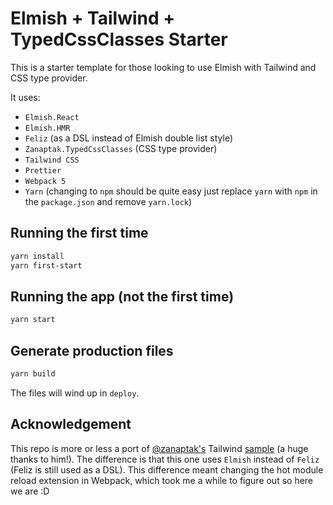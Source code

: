 # Elmish + Tailwind + TypedCssClasses Starter

This is a starter template for those looking to use Elmish with Tailwind and CSS type provider.

It uses:

- `Elmish.React`
- `Elmish.HMR`
- `Feliz` (as a DSL instead of Elmish double list style)
- `Zanaptak.TypedCssClasses` (CSS type provider)
- `Tailwind CSS`
- `Prettier`
- `Webpack 5`
- `Yarn` (changing to `npm` should be quite easy just replace `yarn` with `npm` in the `package.json` and
  remove `yarn.lock`)

## Running the first time

```bash
yarn install
yarn first-start
```

## Running the app (not the first time)

```bash
yarn start
```

## Generate production files

```bash
yarn build
```

The files will wind up in `deploy`.

## Acknowledgement

This repo is more or less a port of
[@zanaptak's](https://github.com/zanaptak)
Tailwind [sample](https://github.com/zanaptak/TypedCssClasses/tree/main/sample/FableTailwind) (a huge thanks to him!).
The difference is that this one uses `Elmish` instead of `Feliz` (Feliz is still used as a DSL). This difference meant
changing the hot module reload extension in Webpack, which took me a while to figure
out so here we are :D
